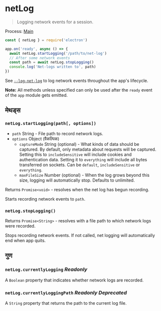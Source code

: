# netLog

> Logging network events for a session.

Process: [Main](../glossary.md#main-process)

```javascript
const { netLog } = require('electron')

app.on('ready', async () => {
  await netLog.startLogging('/path/to/net-log')
  // After some network events
  const path = await netLog.stopLogging()
  console.log('Net-logs written to', path)
})
```

See [`--log-net-log`](command-line-switches.md#--log-net-logpath) to log network events throughout the app's lifecycle.

**Note:** All methods unless specified can only be used after the `ready` event of the `app` module gets emitted.

## मेथड्स

### `netLog.startLogging(path[, options])`

* `path` String - File path to record network logs.
* `options` Object (वैकल्पिक) 
  * `captureMode` String (optional) - What kinds of data should be captured. By default, only metadata about requests will be captured. Setting this to `includeSensitive` will include cookies and authentication data. Setting it to `everything` will include all bytes transferred on sockets. Can be `default`, `includeSensitive` or `everything`.
  * `maxFileSize` Number (optional) - When the log grows beyond this size, logging will automatically stop. Defaults to unlimited.

Returns `Promise<void>` - resolves when the net log has begun recording.

Starts recording network events to `path`.

### `netLog.stopLogging()`

Returns `Promise<String>` - resolves with a file path to which network logs were recorded.

Stops recording network events. If not called, net logging will automatically end when app quits.

## गुण

### `netLog.currentlyLogging` *Readonly*

A `Boolean` property that indicates whether network logs are recorded.

### `netLog.currentlyLoggingPath` *Readonly* *Deprecated*

A `String` property that returns the path to the current log file.